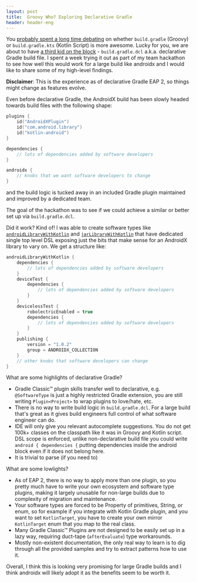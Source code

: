 ```yaml
---
layout: post
title:  Groovy Who? Exploring Declarative Gradle
header: header-eng
---
```


You [probably spent a long time debating](https://github.com/gradle/gradle/issues/15886) on whether `build.gradle`
(Groovy) or `build.gradle.kts` (Kotlin Script) is more awesome. Lucky for you, we are about to have
[a third kid on the block](https://xkcd.com/927/) - `build.gradle.dcl` a.k.a. declarative Gradle build file. I spent a
week trying it out as part of my team hackathon to see how well this would work for a large build like androidx
and I would like to share some of my high-level findings.

**Disclaimer**: This is the experience as of declarative Gradle EAP 2, so things might change as features evolve.

Even before declarative Gradle, the AndroidX build has been slowly headed towards build files with the following shape:

```kotlin
plugins {
    id("AndroidXPlugin")
    id("com.android.library")
    id("kotlin-android")
}

dependencies {
    // lots of dependencies added by software developers 
}

androidx {
    // knobs that we want software developers to change
}
```

and the build logic is tucked away in an included Gradle plugin maintained and improved by a dedicated team.

The goal of the hackathon was to see if we could achieve a similar or better set up via `build.gradle.dcl`.

Did it work? Kind of! I was able to create software types like [`androidLibraryWithKotlin`](https://github.com/liutikas/androidx-declarative/blob/70bd39b7dcb531675fd2627d5af56904c63a7c58/core/core/build.gradle.dcl)
and [`jarLibraryWithKotlin`](https://github.com/liutikas/androidx-declarative/blob/70bd39b7dcb531675fd2627d5af56904c63a7c58/collection/collection/build.gradle.dcl)
that have dedicated single top level DSL exposing just the bits that make sense for an AndroidX library to vary on.
We get a structure like:
```kotlin
androidLibraryWithKotlin {
    dependencies {
        // lots of dependencies added by software developers 
    }
    deviceTest {
        dependencies {
            // lots of dependencies added by software developers 
        }
    }
    devicelessTest {
        robolectricEnabled = true
        dependencies {
            // lots of dependencies added by software developers 
        }
    }
    publishing {
        version = "1.0.2"
        group = ANDROIDX_COLLECTION
    }
    // other knobs that software developers can change
}
```

What are some highlights of declarative Gradle?
 
- Gradle Classic™ plugin skills transfer well to declarative, e.g. `@SoftwareType` is just a highly restricted Gradle
extension, you are still writing `Plugin<Project>` to wrap plugins to love/hate, etc.
- There is no way to write build logic in `build.gradle.dcl`. For a large build that's great as it gives build engineers
full control of what software engineer can do.
- IDE will only give you relevant autocomplete suggestions. You do not get 100k+ classes on the classpath like it was in
Groovy and Kotlin script. DSL scope is enforced, unlike non-declarative build file you could write `android { dependencies {`
putting dependencies inside the android block even if it does not belong here.
- It is trivial to parse (if you need to)

What are some lowlights?

- As of EAP 2, there is no way to apply more than one plugin, so you pretty much have to write your own ecosystem and
software type plugins, making it largely unusable for non-large builds due to complexity of migration and maintenance.
- Your software types are forced to be Property of primitives, String, or enum, so for example if you integrate with Kotlin
Gradle plugin, and you want to set `KotlinTarget`, you have to create your own mirror `KotlinTarget` enum that you
map to the real class.
- Many Gradle Classic™ Plugins are not designed to be easily set up in a lazy way, requiring duct-tape (`afterEvaluate`)
type workarounds.
- Mostly non-existent documentation, the only real way to learn is to dig through all the provided samples and try to
extract patterns how to use it.

Overall, I think this is looking very promising for large Gradle builds and I think androidx will likely adopt it as
the benefits seem to be worth it.
